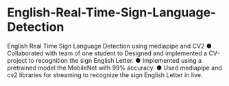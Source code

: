 # English-Real-Time-Sign-Language-Detection
English Real Time Sign Language Detection using mediapipe and CV2
●	Collaborated with team of one student to Designed and implemented a CV-project to recognition the sign English Letter.
●	Implemented using a pretrained model the MobileNet with 99% accuracy.
●	Used mediapipe and cv2 libraries for streaming to recognize the sign English Letter in live.
